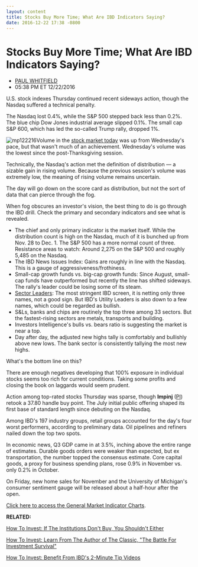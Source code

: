 ```yaml
---
layout: content
title: Stocks Buy More Time; What Are IBD Indicators Saying?
date: 2016-12-22 17:38 -0800
---
```



Stocks Buy More Time; What Are IBD Indicators Saying?
======================================================




* [PAUL WHITFIELD](https://www.investors.com/author/whitfieldp/ "Posts by PAUL WHITFIELD")
* 05:38 PM ET 12/22/2016




U.S. stock indexes Thursday continued recent sideways action, though the Nasdaq suffered a technical penalty.


The Nasdaq lost 0.4%, while the S&P 500 stepped back less than 0.2%. The blue chip Dow Jones industrial average slipped 0.1%. The small cap S&P 600, which has led the so-called Trump rally, dropped 1%.


![mp122216](https://www.investors.com/wp-content/uploads/2016/12/MP122216.png)Volume in the [stock market today](https://www.investors.com/category/market-trend/stock-market-today/) was up from Wednesday's pace, but that wasn't much of an achievement. Wednesday's volume was the lowest since the post-Thanksgiving session.


Technically, the Nasdaq's action met the definition of distribution — a sizable gain in rising volume. Because the previous session's volume was extremely low, the meaning of rising volume remains uncertain.


The day will go down on the score card as distribution, but not the sort of data that can pierce through the fog.


When fog obscures an investor's vision, the best thing to do is go through the IBD drill. Check the primary and secondary indicators and see what is revealed.


* The chief and only primary indicator is the market itself. While the distribution count is high on the Nasdaq, much of it is bunched up from Nov. 28 to Dec. 1. The S&P 500 has a more normal count of three. Resistance areas to watch: Around 2,275 on the S&P 500 and roughly 5,485 on the Nasdaq.
* The IBD News Issues Index: Gains are roughly in line with the Nasdaq. This is a gauge of aggressiveness/frothiness.
* Small-cap growth funds vs. big-cap growth funds: Since August, small-cap funds have outperformed but recently the line has shifted sideways. The rally's leader could be losing some of its steam.
* [Sector Leaders](http://research.investors.com/stock-lists/sector-leaders): The most stringent IBD screen, it is netting only three names, not a good sign. But IBD's Utility Leaders is also down to a few names, which could be regarded as bullish.
* S&Ls, banks and chips are routinely the top three among 33 sectors. But the fastest-rising sectors are metals, transports and building.
* Investors Intelligence's bulls vs. bears ratio is suggesting the market is near a top.
* Day after day, the adjusted new highs tally is comfortably and bullishly above new lows. The bank sector is consistently tallying the most new highs.


What's the bottom line on this?


There are enough negatives developing that 100% exposure in individual stocks seems too rich for current conditions. Taking some profits and closing the book on laggards would seem prudent.


Action among top-rated stocks Thursday was sparse, though **Impinj** ([PI](https://research.investors.com/quote.aspx?symbol=PI)) retook a 37.80 handle buy point. The July initial public offering shaped its first base of standard length since debuting on the Nasdaq.


Among IBD's 197 industry groups, retail groups accounted for the day's four worst performers, according to preliminary data. Oil pipelines and refiners nailed down the top two spots.


In economic news, Q3 GDP came in at 3.5%, inching above the entire range of estimates. Durable goods orders were weaker than expected, but ex transportation, the number topped the consensus estimate. Core capital goods, a proxy for business spending plans, rose 0.9% in November vs. only 0.2% in October.


On Friday, new home sales for November and the University of Michigan's consumer sentiment gauge will be released about a half-hour after the open.


[Click here to access the General Market Indicator Charts](https://www.investors.com/wp-content/uploads/2016/12/IBD2212152527GMI.pdf).


**RELATED:**


[How To Invest: If The Institutions Don't Buy, You Shouldn't Either](https://www.investors.com/how-to-invest/investors-corner/dont-buy-a-stock-if-big-money-snubs-it/)


[How To Invest: Learn From The Author of The Classic, "The Battle For Investment Survival"](https://www.investors.com/news/management/leaders-and-success/why-gerald-loebs-battle-for-investment-survival-rings-true-in-todays-markets/)


[How To Invest: Benefit From IBD's 2-Minute Tip Videos](https://www.investors.com/ibd-videos/)




